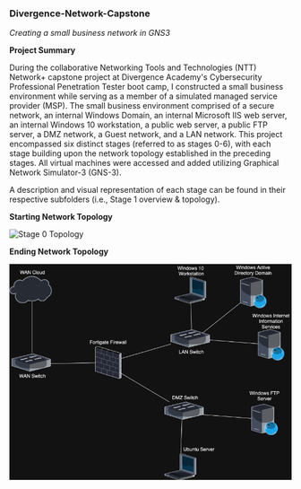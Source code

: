 ### Divergence-Network-Capstone
*Creating a small business network in GNS3*

**Project Summary** 


During the collaborative Networking Tools and Technologies (NTT) Network+ capstone project at Divergence Academy's Cybersecurity Professional Penetration Tester boot camp, I constructed a small business environment while serving as a member of a simulated managed service provider (MSP). The small business environment comprised of a secure network, an internal Windows Domain, an internal Microsoft IIS web server, an internal Windows 10 workstation, a public web server, a public FTP server, a DMZ network, a Guest network, and a LAN network. This project encompassed six distinct stages (referred to as stages 0-6), with each stage building upon the network topology established in the preceding stages. All virtual machines were accessed and added utilizing Graphical Network Simulator-3 (GNS-3). 

A description and visual representation of each stage can be found in their respective subfolders (i.e., Stage 1 overview & topology).


**Starting Network Topology**

![Stage 0 Topology](https://github.com/JWingate15/Divergence-Network-Capstone/assets/157624174/e4590802-63fd-48c4-995f-ab69ac2b0b6a)

**Ending Network Topology**

![Stage 5 Topology](https://github.com/JWingate15/Divergence-Network-Capstone/blob/main/Stage%205%20Topology.drawio.png)


